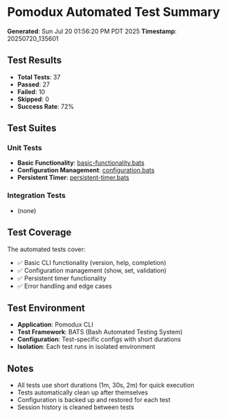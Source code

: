 # Pomodux Automated Test Summary

**Generated**: Sun Jul 20 01:56:20 PM PDT 2025
**Timestamp**: 20250720_135601

## Test Results

- **Total Tests**: 37
- **Passed**: 27
- **Failed**: 10
- **Skipped**: 0
- **Success Rate**: 72%

## Test Suites

### Unit Tests
- **Basic Functionality**: [basic-functionality.bats](/home/ritchie/workspace/pomodux/tests/reports/basic-functionality-20250720_135601.tap)
- **Configuration Management**: [configuration.bats](/home/ritchie/workspace/pomodux/tests/reports/configuration-20250720_135601.tap)
- **Persistent Timer**: [persistent-timer.bats](/home/ritchie/workspace/pomodux/tests/reports/persistent-timer-20250720_135601.tap)

### Integration Tests
- (none)

## Test Coverage

The automated tests cover:

- ✅ Basic CLI functionality (version, help, completion)
- ✅ Configuration management (show, set, validation)
- ✅ Persistent timer functionality
- ✅ Error handling and edge cases

## Test Environment

- **Application**: Pomodux CLI
- **Test Framework**: BATS (Bash Automated Testing System)
- **Configuration**: Test-specific configs with short durations
- **Isolation**: Each test runs in isolated environment

## Notes

- All tests use short durations (1m, 30s, 2m) for quick execution
- Tests automatically clean up after themselves
- Configuration is backed up and restored for each test
- Session history is cleaned between tests

